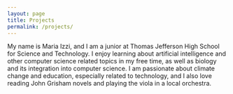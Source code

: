 ```yaml
---
layout: page
title: Projects
permalink: /projects/
---
```

My name is Maria Izzi, and I am a junior at Thomas Jefferson High School for Science and Technology. I enjoy learning about artificial intelligence and other computer science related topics in my free time, as well as biology and its integration into computer science. I am passionate about climate change and education, especially related to technology, and I also love reading John Grisham novels and playing the viola in a local orchestra.

<img src= "/assets/images/profilepic.jpg" alt="">
